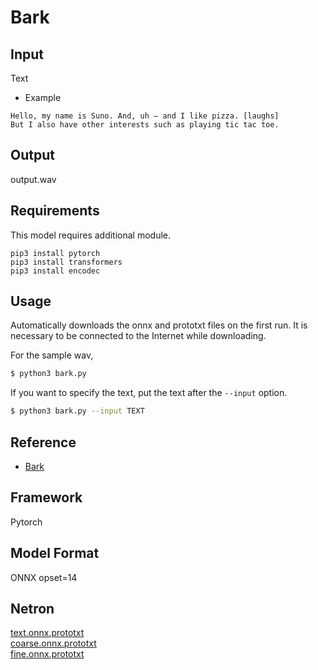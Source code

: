 # Bark

## Input

Text

- Example
```
Hello, my name is Suno. And, uh ― and I like pizza. [laughs]
But I also have other interests such as playing tic tac toe.
```

## Output

output.wav

## Requirements

This model requires additional module.
```
pip3 install pytorch
pip3 install transformers
pip3 install encodec
```

## Usage
Automatically downloads the onnx and prototxt files on the first run.
It is necessary to be connected to the Internet while downloading.

For the sample wav,
```bash
$ python3 bark.py
```

If you want to specify the text, put the text after the `--input` option.
```bash
$ python3 bark.py --input TEXT
```

## Reference

- [Bark](https://github.com/suno-ai/bark)

## Framework

Pytorch

## Model Format

ONNX opset=14

## Netron

[text.onnx.prototxt](https://netron.app/?url=https://storage.googleapis.com/ailia-models/bark/text.onnx.prototxt)  
[coarse.onnx.prototxt](https://netron.app/?url=https://storage.googleapis.com/ailia-models/bark/coarse.onnx.prototxt)  
[fine.onnx.prototxt](https://netron.app/?url=https://storage.googleapis.com/ailia-models/bark/fine.onnx.prototxt)  

